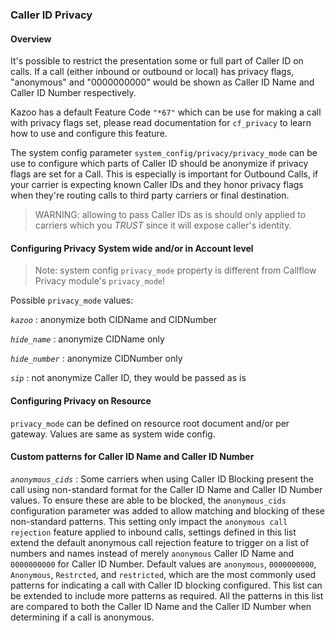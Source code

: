 ### Caller ID Privacy

#### Overview

It's possible to restrict the presentation some or full part of Caller ID on calls. If a call (either inbound or outbound or local) has privacy flags, "anonymous" and "0000000000" would be shown as Caller ID Name and Caller ID Number respectively.

Kazoo has a default Feature Code `"*67"` which can be use for making a call with privacy flags set, please read documentation for `cf_privacy` to learn how to use and configure this feature.

The system config parameter `system_config/privacy/privacy_mode` can be use to configure which parts of Caller ID should be anonymize if privacy flags are set for a Call. This is especially is important for Outbound Calls, if your carrier is expecting known Caller IDs and they honor privacy flags when they're routing calls to third party carriers or final destination.

> WARNING: allowing to pass Caller IDs as is should only applied to carriers which you *TRUST* since it will expose caller's identity.

#### Configuring Privacy System wide and/or in Account level

> Note: system config `privacy_mode` property is different from Callflow Privacy module's `privacy_mode`!

Possible `privacy_mode` values:

*`kazoo`*
:   anonymize both CIDName and CIDNumber

*`hide_name`*
:   anonymize CIDName only

*`hide_number`*
:   anonymize CIDNumber only

*`sip`*
:   not anonymize Caller ID, they would be passed as is

#### Configuring Privacy on Resource

`privacy_mode` can be defined on resource root document and/or per gateway. Values are same as system wide config.

#### Custom patterns for Caller ID Name and Caller ID Number

*`anonymous_cids`*
:   Some carriers when using Caller ID Blocking present the call using non-standard format for the Caller ID Name and Caller ID Number values. To ensure these are able to be blocked, the `anonymous_cids` configuration parameter was added to allow matching and blocking of these non-standard patterns. This setting only impact the `anonymous call rejection` feature applied to inbound calls, settings defined in this list extend the default anonymous call rejection feature to trigger on a list of numbers and names instead of merely `anonymous` Caller ID  Name and `0000000000` for Caller ID Number. Default values are `anonymous`, `0000000000`, `Anonymous`, `Restrcted`, and `restricted`, which are the most commonly used patterns for indicating a call with Caller ID blocking configured. This list can be extended to include more patterns as required. All the patterns in this list are compared to both the Caller ID Name and the Caller ID Number when determining if a call is anonymous.
